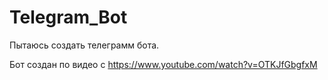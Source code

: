 # Telegram_Bot

Пытаюсь создать телеграмм бота.

Бот создан по видео с https://www.youtube.com/watch?v=OTKJfGbgfxM
